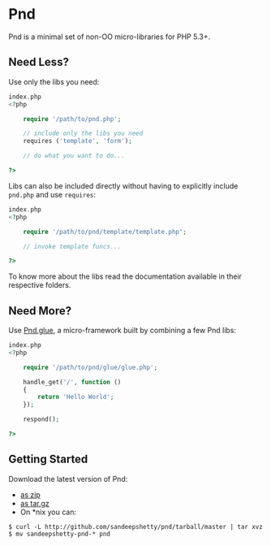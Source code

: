 
# Pnd

Pnd is a minimal set of non-OO micro-libraries for PHP 5.3+.


## Need Less?

Use only the libs you need:

``` php
index.php
<?php

	require '/path/to/pnd.php';

	// include only the libs you need
	requires ('template', 'form');

	// do what you want to do...

?>
```


Libs can also be included directly without having to explicitly include `pnd.php` and use `requires`:


``` php
index.php
<?php

	require '/path/to/pnd/template/template.php';

	// invoke template funcs...

?>
```

To know more about the libs read the documentation available in their respective folders.



## Need More?

Use [Pnd.glue](https://github.com/sandeepshetty/pnd/tree/master/glue), a micro-framework built by combining a few Pnd libs:

``` php
index.php
<?php

	require '/path/to/pnd/glue/glue.php';

	handle_get('/', function ()
	{
		return 'Hello World';
	});

	respond();

?>
```


## Getting Started

Download the latest version of Pnd:

* [as zip](https://github.com/sandeepshetty/pnd/zipball/master)
* [as tar.gz](https://github.com/sandeepshetty/pnd/tarball/master)
* On *nix you can:

```shell
$ curl -L http://github.com/sandeepshetty/pnd/tarball/master | tar xvz
$ mv sandeepshetty-pnd-* pnd
```